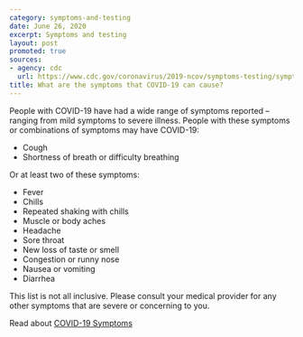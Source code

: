 ```yaml
---
category: symptoms-and-testing
date: June 26, 2020
excerpt: Symptoms and testing
layout: post
promoted: true
sources:
- agency: cdc
  url: https://www.cdc.gov/coronavirus/2019-ncov/symptoms-testing/symptoms.html
title: What are the symptoms that COVID-19 can cause?
---
```


People with COVID-19 have had a wide range of symptoms reported – ranging from mild symptoms to severe illness. People with these symptoms or combinations of symptoms may have COVID-19:

- Cough
- Shortness of breath or difficulty breathing

Or at least two of these symptoms:

- Fever
- Chills
- Repeated shaking with chills
- Muscle or body aches
- Headache
- Sore throat
- New loss of taste or smell
- Congestion or runny nose
- Nausea or vomiting
- Diarrhea

This list is not all inclusive. Please consult your medical provider for any other symptoms that are severe or concerning to you.

Read about [COVID-19 Symptoms](https://www.cdc.gov/coronavirus/2019-ncov/symptoms-testing/symptoms.html)
